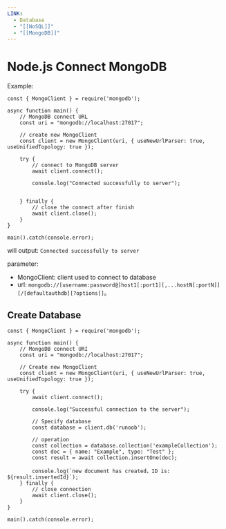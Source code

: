 ```yaml
---
LINK:
  - Database
  - "[[NoSQL]]"
  - "[[MongoDB]]"
---
```

# Node.js Connect MongoDB


Example:

```
const { MongoClient } = require('mongodb');

async function main() {
    // MongoDB connect URL
    const uri = "mongodb://localhost:27017"; 

    // create new MongoClient
    const client = new MongoClient(uri, { useNewUrlParser: true, useUnifiedTopology: true });

    try {
        // connect to MongoDB server
        await client.connect();

        console.log("Connected successfully to server");

  
    } finally {
        // close the connect after finish
        await client.close();
    }
}

main().catch(console.error);
```

will output: `Connected successfully to server`

parameter:

- MongoClient: client used to connect to database
- url: `mongodb://[username:password@]host1[:port1][,...hostN[:portN]][/[defaultauthdb][?options]]`。


## Create Database


```
const { MongoClient } = require('mongodb');
 
async function main() {
    // MongoDB connect URI
    const uri = "mongodb://localhost:27017"; 
 
    // Create new MongoClient
    const client = new MongoClient(uri, { useNewUrlParser: true, useUnifiedTopology: true });
 
    try {
        await client.connect();
 
        console.log("Successful connection to the server");
 
        // Specify database
        const database = client.db('runoob');
 
        // operation
        const collection = database.collection('exampleCollection');
        const doc = { name: "Example", type: "Test" };
        const result = await collection.insertOne(doc);
 
        console.log(`new document has created，ID is: ${result.insertedId}`);
    } finally {
        // close connection
        await client.close();
    }
}
 
main().catch(console.error);
```
